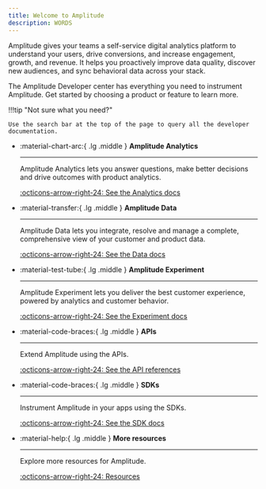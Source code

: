 ```yaml
---
title: Welcome to Amplitude
description: WORDS
---
```


Amplitude gives your teams a self-service digital analytics platform to understand your users, drive conversions, and increase engagement, growth, and revenue. It helps you proactively improve data quality, discover new audiences, and sync behavioral data across your stack.

The Amplitude Developer center has everything you need to instrument Amplitude. Get started by choosing a product or feature to learn more. 

!!!tip "Not sure what you need?"

    Use the search bar at the top of the page to query all the developer documentation. 

<div class="grid cards" markdown>

- :material-chart-arc:{ .lg .middle } __Amplitude Analytics__

    ---

    Amplitude Analytics lets you answer questions, make better decisions and drive outcomes with product analytics.

    [:octicons-arrow-right-24: See the Analytics docs](../analytics/)

- :material-transfer:{ .lg .middle } __Amplitude Data__

    ---

    Amplitude Data lets you integrate, resolve and manage a complete, comprehensive view of your customer and product data. 

    [:octicons-arrow-right-24: See the Data docs](../data/)

- :material-test-tube:{ .lg .middle } __Amplitude Experiment__

    ---

    Amplitude Experiment lets you deliver the best customer experience, powered by analytics and customer behavior.

    [:octicons-arrow-right-24: See the Experiment docs](../experiment/)

- :material-code-braces:{ .lg .middle } __APIs__

    ---

    Extend Amplitude using the APIs.

    [:octicons-arrow-right-24: See the API references](../analytics/apis/)

- :material-code-braces:{ .lg .middle } __SDKs__

    ---

    Instrument Amplitude in your apps using the SDKs.

    [:octicons-arrow-right-24: See the SDK docs](../data/sdks/)

- :material-help:{ .lg .middle } __More resources__

    ---

    Explore more resources for Amplitude.

    [:octicons-arrow-right-24: Resources](all-resources.md)

</div>